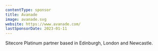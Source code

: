 ```yaml
---
contentType: sponsor
title: Avanade
image: avanade.svg
website: https://www.avanade.com/
lastSponsorDate: 2023-01-11
---
```

Sitecore Platinum partner based in Edinburgh, London and Newcastle.